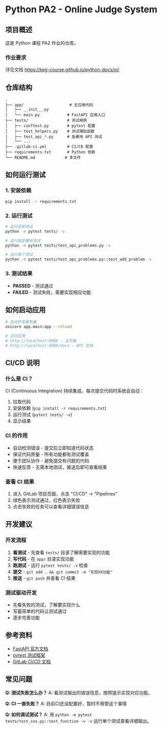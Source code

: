 # Python PA2 - Online Judge System 

## 项目概述

这是 Python 课程 PA2 作业的仓库。

### 作业要求

详见文档 <https://keg-course.github.io/python-docs/oj/>

## 仓库结构

```
.
├── app/                    # 主应用代码
│   ├── __init__.py
│   └── main.py            # FastAPI 应用入口
├── tests/                 # 测试用例
│   ├── conftest.py        # pytest 配置
│   ├── test_helpers.py    # 测试辅助函数
│   ├── test_api_*.py      # 各模块 API 测试
│   └── ...
├── .gitlab-ci.yml         # CI/CD 配置
├── requirements.txt       # Python 依赖
└── README.md             # 本文件
```

## 如何运行测试

### 1. 安装依赖
```bash
pip install -r requirements.txt
```

### 2. 运行测试
```bash
# 运行全部测试
python -m pytest tests/ -v

# 运行指定模块测试
python -m pytest tests/test_api_problems.py -v

# 运行单个测试
python -m pytest tests/test_api_problems.py::test_add_problem -v
```

### 3. 测试结果
- **PASSED** - 测试通过
- **FAILED** - 测试失败，需要实现相应功能

## 如何启动应用

```bash
# 启动开发服务器
uvicorn app.main:app --reload

# 访问应用
# http://localhost:8000 - 主页面
# http://localhost:8000/docs - API 文档
```

## CI/CD 说明

### 什么是 CI？
CI (Continuous Integration) 持续集成，每次提交代码时系统会自动：

1. 拉取代码
2. 安装依赖 (`pip install -r requirements.txt`)
3. 运行测试 (`pytest tests/ -v`)
4. 显示结果

### CI 的作用
- 自动检测错误 - 提交后立即知道代码状态
- 保证代码质量 - 所有功能都有测试覆盖
- 便于团队协作 - 避免提交有问题的代码
- 快速反馈 - 无需本地测试，推送后即可查看结果

### 查看 CI 结果
1. 进入 GitLab 项目页面，点击 "CI/CD" → "Pipelines"
2. 绿色表示测试通过，红色表示失败
3. 点击失败的任务可以查看详细错误信息

## 开发建议

### 开发流程
1. **看测试** - 先查看 `tests/` 目录了解需要实现的功能
2. **写代码** - 在 `app/` 目录实现功能
3. **跑测试** - 运行 `pytest tests/ -v` 检查
4. **提交** - `git add . && git commit -m "实现XX功能"`
5. **推送** - `git push` 并查看 CI 结果

### 测试驱动开发
- 先看失败的测试，了解要实现什么
- 写最简单的代码让测试通过
- 逐步完善功能

## 参考资料

- [FastAPI 官方文档](https://fastapi.tiangolo.com/)
- [pytest 测试框架](https://docs.pytest.org/)
- [GitLab CI/CD 文档](https://docs.gitlab.com/ee/ci/)

## 常见问题

**Q: 测试失败怎么办？**
A: 看测试输出的错误信息，按照提示实现对应功能。

**Q: CI 一直失败？**
A: 目前CI还没配置好，暂时不用管这个事情

**Q: 如何调试测试？**
A: 用 `python -m pytest tests/test_xxx.py::test_function -v -s` 运行单个测试查看详细输出。
